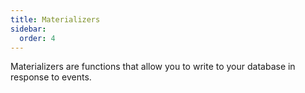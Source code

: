 ```yaml
---
title: Materializers
sidebar:
  order: 4
---
```


Materializers are functions that allow you to write to your database in response to events.




